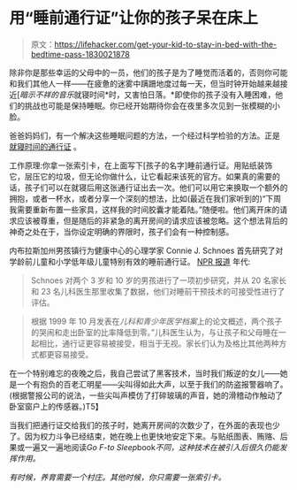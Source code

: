 # 用“睡前通行证”让你的孩子呆在床上

> 原文：<https://lifehacker.com/get-your-kid-to-stay-in-bed-with-the-bedtime-pass-1830021878>

除非你是那些幸运的父母中的一员，他们的孩子是为了睡觉而活着的，否则你可能和我们其他人一样——在疲惫的迷雾中蹒跚地度过每一天，但当时钟开始越来越接近[*暗示不祥的音乐*就寝时间*时，又害怕日落。*即使你的孩子没有入睡困难，他们的挑战也可能是保持睡眠。你已经开始期待你会在夜里多次见到一张模糊的小脸。



爸爸妈妈们，有一个解决这些睡眠问题的方法，一个经过科学检验的方法。正是 [就寝时间的通行证](https://www.researchgate.net/publication/6886903_Brief_Report_Evaluating_the_Bedtime_Pass_Program_for_Child_Resistance_to_Bedtime--A_Randomized_Controlled_Trial) 。

工作原理:你拿一张索引卡，在上面写下[孩子的名字]睡前通行证。用贴纸装饰它，层压它的垃圾，但无论你做什么，让它看起来该死的官方。如果真的需要的话，孩子们可以在就寝后用这张通行证出去一次。他们可以用它来换取一个额外的拥抱，或者一杯水，或者分享一个深刻的想法，比如(最近在我们家听到的)“下周我需要重新布置一些家具，这样我的时间胶囊才能着陆。”随便啦。他们离开床的请求应该被尊重，但是随后的非紧急的离开房间的请求应该被忽略。这个想法背后的神奇之处在于，当你设定明确的界限时，孩子们会有一种控制感。

内布拉斯加州男孩镇行为健康中心的心理学家 Connie J. Schnoes 首先研究了对学龄前儿童和小学低年级儿童特别有效的睡前通行证。 [NPR 报道](https://www.npr.org/sections/health-shots/2015/09/18/441492810/the-bedtime-pass-helps-parents-and-kids-skip-the-sleep-struggles) 年代:

> Schnoes 对两个 3 岁和 10 岁的男孩进行了一项初步研究，并从 20 名家长和 23 名儿科医生那里收集了数据，他们对睡前干预技术的可接受性进行了评估。

> 根据 1999 年 10 月发表在*儿科和青少年医学档案*上的论文概述，两个孩子的哭闹和走出卧室的比率降低到零。”儿科医生认为，与让孩子和父母睡在一起相比，通行证更容易被接受，相当于无视。家长们认为及格比其他两种方式都更容易接受。

在一个特别难忘的夜晚之后，我自己尝试了黑客技术，当时我们叛逆的女儿——她是一个有抱负的百老汇明星——尖叫得如此大声，以至于我们的防盗报警器响了。(根据警报公司的说法，一些尖叫声模仿了打碎玻璃的声音，她的滑稽动作触动了卧室窗户上的传感器。)T5】

当我们把通行证交给我们的孩子时，她离开房间的次数少了，在外面的表现也少了。因为权力斗争已经结束，她在晚上也更快地安定下来。与贴纸图表、贿赂、后果或一遍又一遍地阅读*Go F-to Sleep*book*不同，这种技术在被引入后很久仍能发挥作用。*

*有时候，养育需要一个村庄。其他时候，你只需要一张索引卡。*